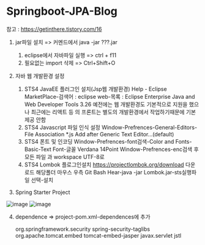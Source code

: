 # Springboot-JPA-Blog

참고 : https://getinthere.tistory.com/16


1. jar파일 설치 => 커멘드에서 java -jar ???.jar
    1) eclipse에서 자바파일 실행 => ctrl + f11
    2) 필요없는 import 삭제 => Ctrl+Shift+O

2. 자바 웹 개발환경 설정
    1) STS4 JavaEE 플러그인 설치(Jsp웹 개발환경) 
	      Help - Eclipse MarketPlace-검색어 : eclipse web-목록 : Eclipse Enterprise Java and Web Developer Tools 3.26
	      예전에는 웹 개발환경도 기본적으로 지원을 했으나 최근에는 리액트 등 의 프론트는 별도의 개발환경에서 작업하기때문에 기본제공 안함
    2) STS4 Javascript 파일 인식 설정
	      Window-Prefrences-General-Editors-File Association *.js Add after Generic Text Editor...(default)
    3) STS4 폰트 및 인코딩
	      Window-Prefrences-font검색-Color and Fonts-Basic-Text Font-글꼴 Verdana 14Point
	      Window-Prefrences-enc검색 후 모든 파일 과 workspace UTF-8로
    4) STS4 Lombok 플로그인설치
	      https://projectlombok.org/download 다운로드
	      해당폴더 마우스 우측 Git Bash Hear-java -jar Lombok.jar-sts실행파일 선택-설치

3. Spring Starter Project

![image](https://user-images.githubusercontent.com/49021504/188260243-2db7a96e-796f-4731-b884-4f1474569deb.png)
![image](https://user-images.githubusercontent.com/49021504/188260251-b2d14a9d-e347-45ca-a00d-90c173f971a6.png)

4. dependence => project-pom.xml-dependences에 추가
	
	<!-- 시큐리티 태그 라이브러리 -->
	<dependency>
	  <groupId>org.springframework.security</groupId>
	  <artifactId>spring-security-taglibs</artifactId>
	</dependency>

	<!-- JSP 템플릿 엔진 -->
	<dependency>
	  <groupId>org.apache.tomcat.embed</groupId>
	  <artifactId>tomcat-embed-jasper</artifactId>
	</dependency>

	<!-- JSTL -->
	<dependency>
	  <groupId>javax.servlet</groupId>
	  <artifactId>jstl</artifactId>
	</dependency>

